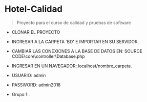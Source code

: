 # Hotel-Calidad
> Proyecto para el curso de calidad y pruebas de software
* CLONAR EL PROYECTO
* INGRESAR A LA CARPETA 'BD' E IMPORTAR EN SU SERVIDOR.
* CAMBIAR LAS CONEXIONES A LA BASE DE DATOS EN: SOURCE CODE\core\controller\Database.php
* INGRESAR EN UN NAVEGADOR: localhost/nombre_carpeta.
* USUARIO: admin
* PASSWORD: admin2018

* Grupo 1 .
